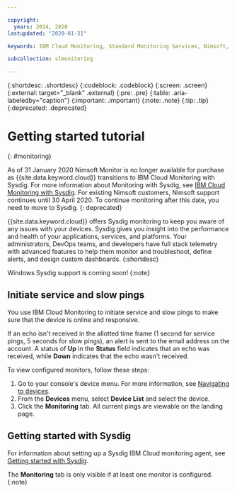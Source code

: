 ```yaml
---

copyright:
  years: 2014, 2020
lastupdated: "2020-01-31"

keywords: IBM Cloud Monitoring, Standard Monitoring Services, Nimsoft, Sysdig, monitoring

subcollection: slmonitoring

---
```


{:shortdesc: .shortdesc}
{:codeblock: .codeblock}
{:screen: .screen}
{:external: target="_blank" .external}
{:pre: .pre}
{:table: .aria-labeledby="caption"}
{:important: .important}
{:note: .note}
{:tip: .tip}
{:deprecated: .deprecated}

# Getting started tutorial
{: #monitoring}

As of 31 January 2020 Nimsoft Monitor is no longer available for purchase as {{site.data.keyword.cloud}} transitions to IBM Cloud Monitoring with Sysdig. For more information about Monitoring with Sysdig, see [IBM Cloud Monitoring with Sysdig](/docs/services/Monitoring-with-Sysdig?topic=Sysdig-about). For existing Nimsoft customers, Nimsoft support continues until 30 April 2020. To continue monitoring after this date, you need to move to Sysdig. 
{: deprecated}

{{site.data.keyword.cloud}} offers Sysdig monitoring to keep you aware of any issues with your devices. Sysdig gives you insight into the performance and health of your applications, services, and platforms. Your administrators, DevOps teams, and developers have full stack telemetry with advanced features to help them monitor and troubleshoot, define alerts, and design custom dashboards.
{:shortdesc}

Windows Sysdig support is coming soon!
{:note}

## Initiate service and slow pings

You use IBM Cloud Monitoring to initiate service and slow pings to make sure that the device is online and responsive.

If an echo isn't received in the allotted time frame (1 second for service pings, 5 seconds for slow pings), an alert is sent to the email address on the account. A status of **Up** in the **Status** field indicates that an echo was received, while **Down** indicates that the echo wasn't received.

To view configured monitors, follow these steps:

1. Go to your console's device menu. For more information, see [Navigating to devices](/docs/vsi?topic=virtual-servers-navigating-devices).
2. From the **Devices** menu, select **Device List** and select the device.
3. Click the **Monitoring** tab. All current pings are viewable on the landing page. 

## Getting started with Sysdig

For information about setting up a Sysdig IBM Cloud monitoring agent, see [Getting started with Sysdig](/docs/services/Monitoring-with-Sysdig?topic=Sysdig-getting-started).

The **Monitoring** tab is only visible if at least one monitor is configured.
{:note}

